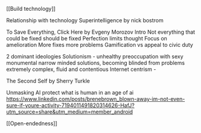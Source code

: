 [[Build technology]]

Relationship with technology
Superintelligence by nick bostrom

To Save Everything, Click Here by Evgeny Morozov
Intro
Not everything that could be fixed should be fixed
Perfection limits thought
Focus on amelioration
More fixes more problems
Gamification vs appeal to civic duty

2 dominant ideologies
Solutionism - unhealthy preoccupation with sexy monumental narrow minded solutions, becoming blinded from problems extremely complex, fluid and contentious
Internet centrism - 

The Second Self by Sherry Turkle

Unmasking AI protect what is human in an age of ai
https://www.linkedin.com/posts/brenebrown_blown-away-im-not-even-sure-if-youre-activity-7194011491820314626-HafJ?utm_source=share&utm_medium=member_android

[[Open-endedness]]